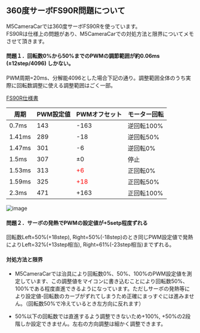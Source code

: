 ## 360度サーボFS90R問題について

M5CameraCarでは360度サーボFS90Rを使っています。  
FS90Rは仕様上の問題があり、M5CameraCarでの対処方法と限界についてメモさせて頂きます。

#### 問題１．回転数0%から50%までのPWMの調節範囲が約0.06ms (±12step/4096) しかない。

PWM周期=20ms、分解能4096とした場合下記の通り。調整範囲全体のうち実際に回転数調整に使える調整範囲はごく一部。  

[FS90R仕様書](https://akizukidenshi.com/download/ds/feetech/fs90r.pdf)


| 周期 | PWM設定値 | PWMオフセット | モーター回転 |
| ---- | ---- | ---- | ---- |
| 0.7ms | 143 | -163 | 逆回転100% |
| 1.41ms | 289 | -18 | 逆回転50% |
| 1.47ms | 301 | -6 | 逆回転0% |
| 1.5ms | 307 | ±0 | 停止 |
| 1.53ms | 313 | <font color="#ff0000">+6</font> | 正回転0% |
| 1.59ms | 325 | <font color="#ff0000">+18</font> | 正回転50% |
| 2.3ms | 471 | +163 | 正回転100% |

![image](https://user-images.githubusercontent.com/43091864/96739940-4e852600-13fb-11eb-8d22-d41757b14a31.png)

#### 問題２．サーボの発熱でPWMの設定値が+5setp程度ずれる

回転数Left=50%(+18step), Right=50%(-18step)のとき同じPWM設定値で発熱によりLeft=32%(+13step相当), Right=61%(-23step相当)までずれる。

#### 対処方法と限界

- M5CameraCarでは治具により回転数0%、50%、100%のPWM設定値を測定しています、この調整値をマイコンに書き込むことにより回転数50%、100%である程度直進できるようになっています。ただしサーボの発熱等により設定値-回転数のカーブがずれてしまうため正確にまっすぐには進みません。（回転数50%で冷えているとき左方向に反れます）

- 50%以下の回転数では直進するよう調整できないため+100%, +50%の2段階しか設定できません。左右の方向調整は細かく調整できます。
